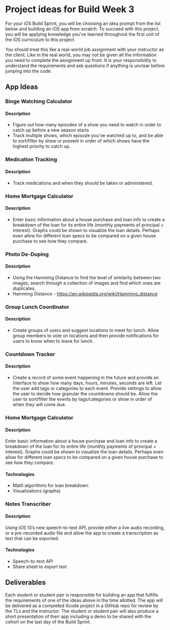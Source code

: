 # Project ideas for Build Week 3

For your iOS Build Sprint, you will be choosing an idea prompt from the list below and building an iOS app from scratch. To succeed with this project, you will be applying knowledge you've learned throughout the first unit of the iOS curriculum to this project.

You should treat this like a real-world job assignment with your instructor as the client. Like in the real world, you may not be given all the information you need to complete the assignment up front. It is your responsibility to understand the requirements and ask questions if anything is unclear before jumping into the code.

## App Ideas

### Binge Watching Calculator
#### Description
- Figure out how many episodes of a show you need to watch in order to catch up before a new season starts
- Track multiple shows, which episode you've watched up to, and be able to sort/filter by show or present in order of which shows have the highest priority to catch up.

### Medication Tracking
#### Description
- Track medications and when they should be taken or administered.

### Home Mortgage Calculator
#### Description
- Enter basic information about a house purchase and loan info to create a breakdown of the loan for its entire life (monthly payments of principal + interest). Graphs could be shown to visualize the loan details. Perhaps even allow for different loan specs to be compared on a given house purchase to see how they compare.

### Photo De-Duping
#### Description
- Using the Hamming Distance to find the level of similarity between two images, search through a collection of images and find which ones are duplicates.
- Hamming Distance - https://en.wikipedia.org/wiki/Hamming_distance

### Group Lunch Coordinator
#### Description
- Create groups of users and suggest locations to meet for lunch. Allow group members to vote on locations and then provide notifications for users to know when to leave for lunch.

### Countdown Tracker
#### Description
- Create a record of some event happening in the future and provide an interface to show how many days, hours, minutes, seconds are left. Let the user add tags or categories to each event. Provide settings to allow the user to decide how granular the countdowns should be. Allow the user to sort/filter the events by tags/categories or show in order of when they will come due.

### Home Mortgage Calculator
#### Description

Enter basic information about a house purchase and loan info to create a breakdown of the loan for its entire life (monthly payments of principal + interest). Graphs could be shown to visualize the loan details. Perhaps even allow for different loan specs to be compared on a given house purchase to see how they compare.

#### Technologies

* Math algorithms for loan breakdown
* Visualizations (graphs)

### Notes Transcriber
#### Description

Using iOS 13’s new speech-to-text API, provide either a live audio recording, or a pre-recorded audio file and allow the app to create a transcription as text that can be exported.

#### Technologies

* Speech-to-text API
* Share sheet to export text

## Deliverables

Each student or student pair is responsible for building an app that fulfills the requirements of one of the ideas above in the time allotted. The app will be delivered as a completed Xcode project in a GitHub repo for review by the TLs and the instructor. The student or student pair will also produce a short presentation of their app including a demo to be shared with the cohort on the last day of the Build Sprint.
